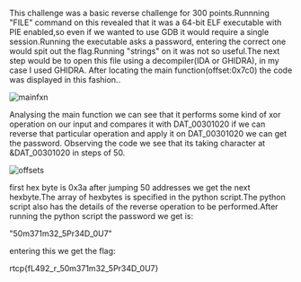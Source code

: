 This challenge was a basic reverse challenge for 300 points.Runnning "FILE" command on this revealed that it was a 64-bit ELF executable with PIE enabled,so even if we wanted to use GDB it would require a single session.Running the executable asks a password, entering the correct one would spit out the flag.Running "strings" on it was not so useful.The next step would be to open this file using a decompiler(IDA or GHIDRA), in my case I used GHIDRA.
After locating the main function(offset:0x7c0) the code was displayed in this fashion..

![mainfxn](https://user-images.githubusercontent.com/46860321/73137023-12927f80-407a-11ea-864a-868848a6af02.png)


Analysing the main function we can see that it performs some kind of xor operation on our input and compares it with DAT_00301020 if we can reverse that particular operation and apply it on DAT_00301020 we can get the password. Observing the code we see that its taking character at &DAT_00301020 in steps of 50.

![offsets](https://user-images.githubusercontent.com/46860321/73137028-16260680-407a-11ea-8b39-a6081b873cde.png)

first hex byte is 0x3a after jumping 50 addresses we get the next hexbyte.The array of hexbytes is specified in the python script.The python script also has the details of the reverse operation to be performed.After running the python script the password we get is:

"50m371m32_5Pr34D_0U7"

entering this we get the flag:

rtcp{fL492_r_50m371m32_5Pr34D_0U7}
